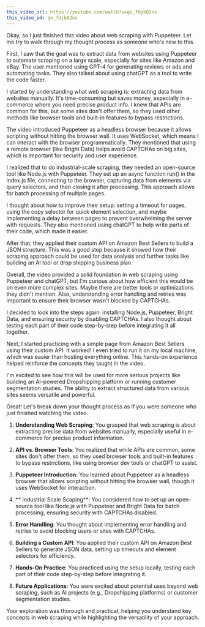 ```yaml
---
this_video_url: https://youtube.com/watch?v=qo_fUjb02ns
this_video_id: qo_fUjb02ns
---
```

<think>
Okay, so I just finished this video about web scraping with Puppeteer. Let me try to walk through my thought process as someone who's new to this.

First, I saw that the goal was to extract data from websites using Puppeteer to automate scraping on a large scale, especially for sites like Amazon and eBay. The user mentioned using GPT-4 for generating reviews or ads and automating tasks. They also talked about using chatGPT as a tool to write the code faster.

I started by understanding what web scraping is: extracting data from websites manually. It's time-consuming but saves money, especially in e-commerce where you need precise product info. I knew that APIs are common for this, but some sites don't offer them, so they used other methods like browser tools and built-in features to bypass restrictions.

The video introduced Puppeteer as a headless browser because it allows scripting without hitting the browser wall. It uses WebSocket, which means I can interact with the browser programmatically. They mentioned that using a remote browser (like Bright Data) helps avoid CAPTCHAs on big sites, which is important for security and user experience.

I realized that to do industrial-scale scraping, they needed an open-source tool like Node.js with Puppeteer. They set up an async function run() in the index.js file, connecting to the browser, capturing data from elements via query selectors, and then closing it after processing. This approach allows for batch processing of multiple pages.

I thought about how to improve their setup: setting a timeout for pages, using the copy selector for quick element selection, and maybe implementing a delay between pages to prevent overwhelming the server with requests. They also mentioned using chatGPT to help write parts of their code, which made it easier.

After that, they applied their custom API on Amazon Best Sellers to build a JSON structure. This was a good step because it showed how their scraping approach could be used for data analysis and further tasks like building an AI tool or drop shipping business plan.

Overall, the video provided a solid foundation in web scraping using Puppeteer and chatGPT, but I'm curious about how efficient this would be on even more complex sites. Maybe there are better tools or optimizations they didn't mention. Also, understanding error handling and retries was important to ensure their browser wasn't blocked by CAPTCHAs.

I decided to look into the steps again: installing Node.js, Puppeteer, Bright Data, and ensuring security by disabling CAPTCHAs. I also thought about testing each part of their code step-by-step before integrating it all together.

Next, I started practicing with a simple page from Amazon Best Sellers using their custom API. It worked! I even tried to run it on my local machine, which was easier than hosting everything online. This hands-on experience helped reinforce the concepts they taught in the video.

I'm excited to see how this will be used for more serious projects like building an AI-powered Dropshipping platform or running customer segmentation studies. The ability to extract structured data from various sites seems versatile and powerful.
</think>

Great! Let's break down your thought process as if you were someone who just finished watching the video.

1. **Understanding Web Scraping**: You grasped that web scraping is about extracting precise data from websites manually, especially useful in e-commerce for precise product information.

2. **API vs. Browser Tools**: You realized that while APIs are common, some sites don't offer them, so they used browser tools and built-in features to bypass restrictions, like using browser dev tools or chatGPT to assist.

3. **Puppeteer Introduction**: You learned about Puppeteer as a headless browser that allows scripting without hitting the browser wall, though it uses WebSocket for interaction.

4. ** industrial Scale Scaping**: You considered how to set up an open-source tool like Node.js with Puppeteer and Bright Data for batch processing, ensuring security with CAPTCHAs disabled.

5. **Error Handling**: You thought about implementing error handling and retries to avoid blocking users or sites with CAPTCHAs.

6. **Building a Custom API**: You applied their custom API on Amazon Best Sellers to generate JSON data, setting up timeouts and element selectors for efficiency.

7. **Hands-On Practice**: You practiced using the setup locally, testing each part of their code step-by-step before integrating it.

8. **Future Applications**: You were excited about potential uses beyond web scraping, such as AI projects (e.g., Dropshipping platforms) or customer segmentation studies.

Your exploration was thorough and practical, helping you understand key concepts in web scraping while highlighting the versatility of your approach.
